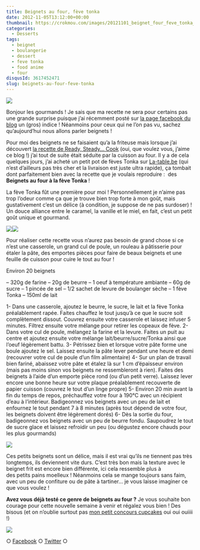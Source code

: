 ```yaml
---
title: Beignets au four, fève tonka
date: 2012-11-05T13:12:00+00:00
thumbnail: https://crokmou.com/images/20121101_beignet_four_feve_tonka_0027.jpg
categories:
  - Desserts
tags:
  - beignet
  - boulangerie
  - dessert
  - feve tonka
  - food anime
  - four
disqusId: 3617452471
slug: beignets-au-four-feve-tonka
---
```


[![](http://2.bp.blogspot.com/-5YQU80jcz8Q/UJKOjptQ6MI/AAAAAAAAFEM/eGgffaftrnc/s640/20121101_beignet_four_feve_tonka_crokmou_3379.gif)](http://2.bp.blogspot.com/-5YQU80jcz8Q/UJKOjptQ6MI/AAAAAAAAFEM/eGgffaftrnc/s1600/20121101_beignet_four_feve_tonka_crokmou_3379.gif)

Bonjour les gourmands ! Je sais que ma recette ne sera pour certains pas une grande surprise puisque j’ai récemment posté sur [la page facebook du blog](https://www.facebook.com/pages/CroKMou/148093255259077) un (gros) indice ! Néanmoins pour ceux qui ne l’on pas vu, sachez qu’aujourd’hui nous allons parler beignets !

Pour moi des beignets ne se faisaient qu’a la friteuse mais lorsque j’ai découvert [la recette de Ready, Steady… Cook](http://miomiom.eklablog.com/beignets-au-four-a-la-feve-tonka-a45507836) (oui, que voulez vous, j’aime ce blog !) j’ai tout de suite était séduite par la cuisson au four. Il y a de cela quelques jours, j’ai acheté un petit pot de fèves Tonka sur [La-table.be](http://www.la-table.be/boutique/) (qui n’est d’ailleurs pas très cher et la livraison est juste ultra rapide), ça tombait dont parfaitement bien avec la recette que je voulais reproduire :  des **Beignets au four à la fève Tonka** !

La fève Tonka fût une première pour moi ! Personnellement je n’aime pas trop l’odeur comme ça que je trouve bien trop forte à mon goût, mais gustativement c’est un délice (à condition, je suppose de ne pas surdoser) ! Un douce alliance entre le caramel, la vanille et le miel, en fait, c’est un petit goût unique et gourmand.

[![](http://2.bp.blogspot.com/-Ta5bgymGP30/UJKqBW48P1I/AAAAAAAAFEk/q62mNM-s4vI/s400/20121101_beignet_four_feve_tonka_0030.jpg)](http://2.bp.blogspot.com/-Ta5bgymGP30/UJKqBW48P1I/AAAAAAAAFEk/q62mNM-s4vI/s1600/20121101_beignet_four_feve_tonka_0030.jpg)[![](http://3.bp.blogspot.com/-q3l4RYZWcDM/UJKqCB5tf-I/AAAAAAAAFE8/pp22mMnAkc8/s400/20121101_beignet_four_feve_tonka_0035.jpg)](http://3.bp.blogspot.com/-q3l4RYZWcDM/UJKqCB5tf-I/AAAAAAAAFE8/pp22mMnAkc8/s1600/20121101_beignet_four_feve_tonka_0035.jpg)

Pour réaliser cette recette vous n’aurez pas besoin de grand chose si ce n’est une casserole, un grand cul de poule, un rouleau à pâtisserie pour étaler la pâte, des emportes pièces pour faire de beaux beignets et une feuille de cuisson pour cuire le tout au four !

<a name="more"></a>

Environ 20 beignets

– 320g de farine
– 20g de beurre
– 1 oeuf à température ambiante
– 60g de sucre
– 1 pincée de sel
– 1/2 sachet de levure de boulanger sèche
– 1 fève Tonka
– 150ml de lait

1- Dans une casserole, ajoutez le beurre, le sucre, le lait et la fève Tonka préalablement rapée. Faites chauffez le tout jusqu’à ce que le sucre soit complètement dissout. Couvrez ensuite votre casserole et laissez infuser 5 minutes. Filtrez ensuite votre mélange pour retirer les copeaux de fève.
2- Dans votre cul de poule, mélangez la farine et la levure. Faites un puit au centre et ajoutez ensuite votre mélange lait/beurre/sucre/Tonka ainsi que l’oeuf légèrement battu.
3- Pétrissez bien et lorsque votre pâte forme une boule ajoutez le sel. Laissez ensuite la pâte lever pendant une heure et demi (recouvrer votre cul de poule d’un film alimentaire)
4- Sur un plan de travail bien fariné, abaissez votre pâte et étalez là sur 1 cm d’épaisseur environ (mais pas moins sinon vos beignets ne ressembleront à rien). Faites des beignets à l’aide d’un emporte pièce rond (ou d’un petit verre). Laissez lever encore une bonne heure sur votre plaque préalablement recouverte de papier cuisson (couvrez le tout d’un linge propre)
5- Environ 20 min avant la fin du temps de repos, préchauffez votre four à 190°C avec un récipient d’eau à l’intérieur. Badigeonnez vos beignets avec un peu de lait et enfournez le tout pendant 7 à 8 minutes (après tout dépend de votre four, les beignets doivent être légèrement dorés)
6- Dès la sortie du four, badigeonnez vos beignets avec un peu de beurre fondu. Saupoudrez le tout de sucre glace et laissez refroidir un peu (ou dégustez encore chauds pour les plus gourmands)

[![](http://2.bp.blogspot.com/-5YQU80jcz8Q/UJKOjptQ6MI/AAAAAAAAFEM/eGgffaftrnc/s640/20121101_beignet_four_feve_tonka_crokmou_3379.gif)](http://2.bp.blogspot.com/-5YQU80jcz8Q/UJKOjptQ6MI/AAAAAAAAFEM/eGgffaftrnc/s1600/20121101_beignet_four_feve_tonka_crokmou_3379.gif)

Ces petits beignets sont un délice, mais il est vrai qu’ils ne tiennent pas très longtemps, ils deviennent vite durs. C’est très bon mais la texture avec le beignet frit est encore bien différente, ici cela ressemble plus à des petits pains moelleux ! Néanmoins cela se mange toujours sans faim, avec un peu de confiture ou de pâte à tartiner… je vous laisse imaginer ce que vous voulez !

**Avez vous déjà testé ce genre de beignets au four ?** Je vous souhaite bon courage pour cette nouvelle semaine à venir et régalez vous bien ! Des bisous (et on n’oublie surtout pas [mon petit concours cupcakes](http://www.crokmou.com/2012/10/concours-recette-cupcake-partenaire-petitplat.fr.html) oui oui ouiiii !)

![](http://www.deviantart.com/download/40823647/Sprinkley_Cupcake_icon_by_u_smell_like_inu_poo.gif)

○ [Facebook](https://www.facebook.com/crokmou.blog) ○ [Twitter](https://twitter.com/Crokmou) ○